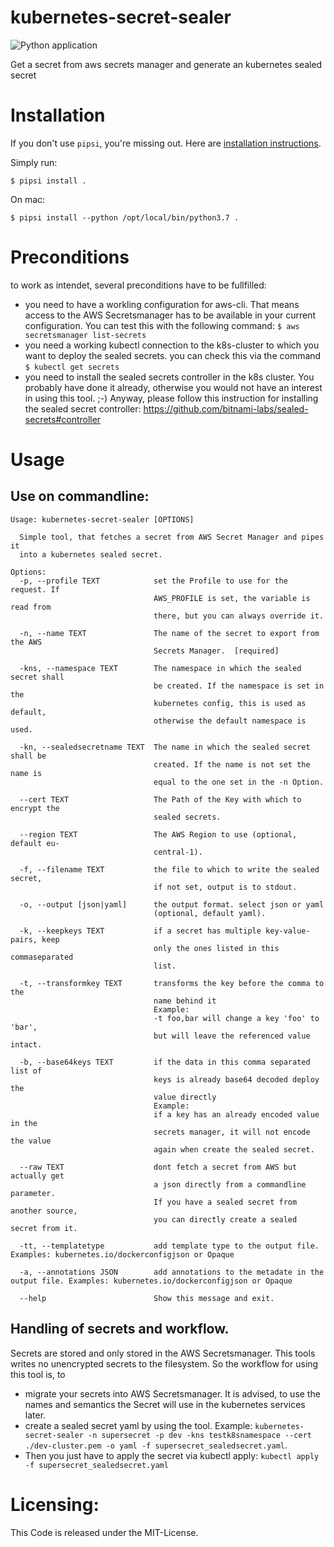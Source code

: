 # kubernetes-secret-sealer

![Python application](https://github.com/edithcare/kubernetes-secret-sealer/workflows/Python%20application/badge.svg)

Get a secret from aws secrets manager and generate an kubernetes sealed secret


# Installation

If you don't use `pipsi`, you're missing out.
Here are [installation instructions](https://github.com/mitsuhiko/pipsi#readme).

Simply run:

    $ pipsi install .

On mac:

    $ pipsi install --python /opt/local/bin/python3.7 .


# Preconditions

to work as intendet, several preconditions have to be fullfilled:
* you need to have a workling configuration for aws-cli. That means access to the AWS Secretsmanager has to be available in your current configuration. You can test this with the following command: ```$ aws secretsmanager list-secrets```
* you need a working kubectl connection to the k8s-cluster to which you want to deploy the sealed secrets. you can check this via the command ```$ kubectl get secrets```
* you need to install the sealed secrets controller in the k8s cluster. You probably have done it already, otherwise you would not have an interest in using this tool. ;-) Anyway, please follow this instruction for installing the sealed secret controller: https://github.com/bitnami-labs/sealed-secrets#controller

# Usage

## Use on commandline:

```
Usage: kubernetes-secret-sealer [OPTIONS]

  Simple tool, that fetches a secret from AWS Secret Manager and pipes it
  into a kubernetes sealed secret.

Options:
  -p, --profile TEXT            set the Profile to use for the request. If
                                AWS_PROFILE is set, the variable is read from
                                there, but you can always override it.

  -n, --name TEXT               The name of the secret to export from the AWS
                                Secrets Manager.  [required]

  -kns, --namespace TEXT        The namespace in which the sealed secret shall
                                be created. If the namespace is set in the
                                kubernetes config, this is used as default,
                                otherwise the default namespace is used.

  -kn, --sealedsecretname TEXT  The name in which the sealed secret shall be
                                created. If the name is not set the name is
                                equal to the one set in the -n Option.

  --cert TEXT                   The Path of the Key with which to encrypt the
                                sealed secrets.

  --region TEXT                 The AWS Region to use (optional, default eu-
                                central-1).

  -f, --filename TEXT           the file to which to write the sealed secret,
                                if not set, output is to stdout.

  -o, --output [json|yaml]      the output format. select json or yaml
                                (optional, default yaml).

  -k, --keepkeys TEXT           if a secret has multiple key-value-pairs, keep
                                only the ones listed in this commaseparated
                                list.

  -t, --transformkey TEXT       transforms the key before the comma to the
                                name behind it
                                Example:
                                -t foo,bar will change a key 'foo' to 'bar',
                                but will leave the referenced value intact.

  -b, --base64keys TEXT         if the data in this comma separated list of
                                keys is already base64 decoded deploy the
                                value directly
                                Example:
                                if a key has an already encoded value in the
                                secrets manager, it will not encode the value
                                again when create the sealed secret.

  --raw TEXT                    dont fetch a secret from AWS but actually get
                                a json directly from a commandline parameter.
                                If you have a sealed secret from another source,
                                you can directly create a sealed secret from it.

  -tt, --templatetype           add template type to the output file. Examples: kubernetes.io/dockerconfigjson or Opaque
 
  -a, --annotations JSON        add annotations to the metadate in the output file. Examples: kubernetes.io/dockerconfigjson or Opaque

  --help                        Show this message and exit.

```


## Handling of secrets and workflow.

Secrets are stored and only stored in the AWS Secretsmanager. This tools writes no unencrypted secrets to the filesystem. So the workflow for using this tool is, to 
- migrate your secrets into AWS Secretsmanager. It is advised, to use the names and semantics the Secret will use in the kubernetes services later.
- create a sealed secret yaml by using the tool. Example:
```kubernetes-secret-sealer -n supersecret -p dev -kns testk8snamespace --cert ./dev-cluster.pem -o yaml -f supersecret_sealedsecret.yaml```. 
- Then you just have to apply the secret via kubectl apply: ```kubectl apply -f supersecret_sealedsecret.yaml```

# Licensing:

This Code is released under the MIT-License.
